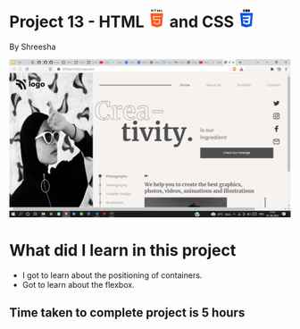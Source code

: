 # Project 13 - HTML ![HTML](./readmeImages/html-5Img.png) and CSS ![CSS](./readmeImages/css-3Img.png)

By Shreesha

![websiteSnap](./readmeImages/websiteSnap.png)

# What did I learn in this project

- I got to learn about the positioning of containers. 
- Got to learn about the flexbox.


## Time taken to complete project is 5 hours
